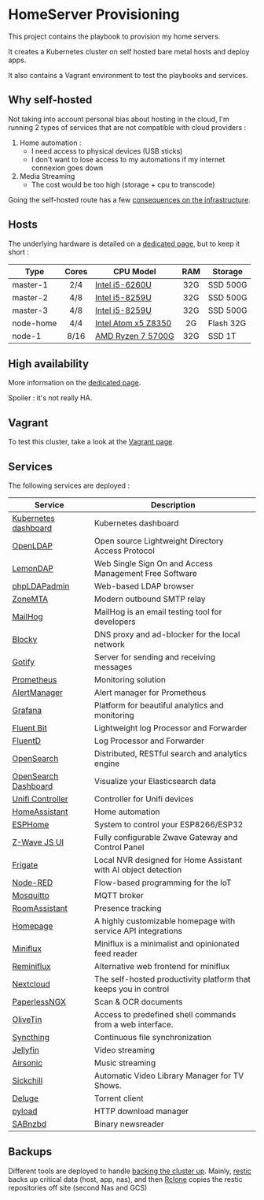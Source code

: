 
# HomeServer Provisioning

This project contains the playbook to provision my home servers.

It creates a Kubernetes cluster on self hosted bare metal hosts and deploy apps.

It also contains a Vagrant environment to test the playbooks and services.

## Why self-hosted

Not taking into account personal bias about hosting in the cloud, I'm running 2 types of services that are not compatible with cloud providers :

1. Home automation :
   * I need access to physical devices (USB sticks)
   * I don't want to lose access to my automations if my internet connexion goes down
2. Media Streaming
    * The cost would be too high (storage + cpu to transcode)

Going the self-hosted route has a few [consequences on the infrastructure](docs/Bare_metal_considerations.md).

## Hosts

The underlying hardware is detailed on a [dedicated page](docs/Hardware_detail.md), but to keep it short :

| Type      | Cores | CPU Model                                                                                                                                |  RAM  | Storage   |
| --------- | :---: | ---------------------------------------------------------------------------------------------------------------------------------------- | :---: | --------- |
| master-1  |  2/4  | [Intel i5-6260U](https://ark.intel.com/products/91160/Intel-Core-i5-6260U-Processor-4M-Cache-up-to-2-90-GHz-)                            |  32G  | SSD 500G  |
| master-2  |  4/8  | [Intel i5-8259U](https://ark.intel.com/content/www/us/en/ark/products/135935/intel-core-i5-8259u-processor-6m-cache-up-to-3-80-ghz.html) |  32G  | SSD 500G  |
| master-3  |  4/8  | [Intel i5-8259U](https://ark.intel.com/content/www/us/en/ark/products/135935/intel-core-i5-8259u-processor-6m-cache-up-to-3-80-ghz.html) |  32G  | SSD 500G  |
| node-home |  4/4  | [Intel Atom x5 Z8350](https://ark.intel.com/products/93361/Intel-Atom-x5-Z8350-Processor-2M-Cache-up-to-1-92-GHz-)                       |  2G   | Flash 32G |
| node-1    | 8/16  | [AMD Ryzen 7 5700G](https://www.amd.com/en/products/apu/amd-ryzen-7-5700g)                                                               |  32G  | SSD 1T    |

## High availability

More information on the [dedicated page](docs/High_availability.md).

Spoiler : it's not really HA.

## Vagrant

To test this cluster, take a look at the [Vagrant page](docs/Vagrant.md).

## Services

The following services are deployed :

| Service                                                          | Description                                                     |
| ---------------------------------------------------------------- | --------------------------------------------------------------- |
| [Kubernetes dashboard](https://github.com/kubernetes/dashboard/) | Kubernetes dashboard                                            |
| [OpenLDAP](https://www.openldap.org/)                            | Open source Lightweight Directory Access Protocol               |
| [LemonDAP](https://lemonldap-ng.org/welcome/)                    | Web Single Sign On and Access Management Free Software          |
| [phpLDAPadmin](http://phpldapadmin.sourceforge.net/)             | Web-based LDAP browser                                          |
| [ZoneMTA](https://github.com/zone-eu/zone-mta)                   | Modern outbound SMTP relay                                      |
| [MailHog](https://github.com/mailhog/MailHog)                    | MailHog is an email testing tool for developers                 |
| [Blocky](https://0xerr0r.github.io/blocky/)                      | DNS proxy and ad-blocker for the local network                  |
| [Gotify](https://github.com/gotify/server)                       | Server for sending and receiving messages                       |
| [Prometheus](https://prometheus.io/)                             | Monitoring solution                                             |
| [AlertManager](https://github.com/prometheus/alertmanager)       | Alert manager for Prometheus                                    |
| [Grafana](https://grafana.com/)                                  | Platform for beautiful analytics and monitoring                 |
| [Fluent Bit](https://fluentbit.io/)                              | Lightweight log Processor and Forwarder                         |
| [FluentD](https://www.fluentd.org/)                              | Log Processor and Forwarder                                     |
| [OpenSearch](https://opensearch.org/)                            | Distributed, RESTful search and analytics engine                |
| [OpenSearch Dashboard](https://opensearch.org/)                  | Visualize your Elasticsearch data                               |
| [Unifi Controller](https://unifi-sdn.ubnt.com/)                  | Controller for Unifi devices                                    |
| [HomeAssistant](https://www.home-assistant.io/)                  | Home automation                                                 |
| [ESPHome](https://esphome.io/index.html)                         | System to control your ESP8266/ESP32                            |
| [Z-Wave JS UI](https://zwave-js.github.io/zwave-js-ui/)          | Fully configurable Zwave Gateway and Control Panel              |
| [Frigate](https://blakeblackshear.github.io/frigate/)            | Local NVR designed for Home Assistant with AI object detection  |
| [Node-RED](https://nodered.org/)                                 | Flow-based programming for the IoT                              |
| [Mosquitto](https://mosquitto.org/)                              | MQTT broker                                                     |
| [RoomAssistant](https://github.com/mKeRix/room-assistant)        | Presence tracking                                               |
| [Homepage](https://gethomepage.dev/)                             | A highly customizable homepage with service API integrations    |
| [Miniflux](https://miniflux.app/)                                | Miniflux is a minimalist and opinionated feed reader            |
| [Reminiflux](https://github.com/reminiflux/reminiflux)           | Alternative web frontend for miniflux                           |
| [Nextcloud](https://nextcloud.com/)                              | The self-hosted productivity platform that keeps you in control |
| [PaperlessNGX](https://github.com/paperless-ngx/paperless-ngx)   | Scan & OCR documents                                            |
| [OliveTin](https://docs.olivetin.app/)                           | Access to predefined shell commands from a web interface.       |
| [Syncthing](https://syncthing.net/)                              | Continuous file synchronization                                 |
| [Jellyfin](https://jellyfin.org/)                                | Video streaming                                                 |
| [Airsonic](https://airsonic.github.io/)                          | Music streaming                                                 |
| [Sickchill](https://sickchill.github.io/)                        | Automatic Video Library Manager for TV Shows.                   |
| [Deluge](https://deluge-torrent.org/)                            | Torrent client                                                  |
| [pyload](https://pyload.net/)                                    | HTTP download manager                                           |
| [SABnzbd](https://sabnzbd.org/)                                  | Binary newsreader                                               |

## Backups

Different tools are deployed to handle [backing the cluster up](docs/Backups.md).
Mainly, [restic](https://restic.net/) backs up critical data (host, app, nas), and then [Rclone](https://rclone.org/) copies the restic repositories off site (second Nas and GCS)
